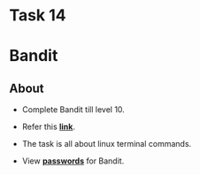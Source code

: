 # Task 14

# Bandit

## About

* Complete Bandit till level 10.

* Refer this **[link](http://overthewire.org/wargames/bandit/)**.

* The task is all about linux terminal commands.

* View **[passwords](https://github.com/portus2001/amfoss-tasks/blob/master/task-14/Bandit%20game%20passwords.md)** for Bandit.
